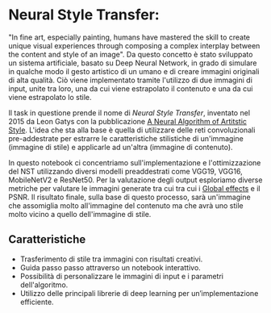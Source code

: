 # Neural Style Transfer:
"In fine art, especially painting, humans have mastered the skill to create unique visual experiences through composing a complex interplay between the content and style of an image". Da questo concetto è stato sviluppato un sistema artificiale, basato su Deep Neural Network, in grado di simulare in qualche modo il gesto artistico di un umano e di creare immagini originali di alta qualità. Ciò viene implementato tramite l'utilizzo di due immagini di input, unite tra loro, una da cui viene estrapolato il contenuto e una da cui viene estrapolato lo stile.

Il task in questione prende il nome di *Neural Style Transfer*, inventato nel 2015 da Leon Gatys con la pubblicazione [A Neural Algorithm of Artitstic Style](https://arxiv.org/pdf/1508.06576.pdf). L'idea che sta alla base è quella di utilizzare delle reti convoluzionali pre-addestrate per estrarre le caratteristiche stilistiche di un'immagine (immagine di stile) e applicarle ad un'altra (immagine di contenuto).

In questo notebook ci concentriamo sull'implementazione e l'ottimizzazione del NST utilizzando diversi modelli preaddestrati come VGG19, VGG16, MobileNetV2 e ResNet50. Per la valutazione degli output esploriamo diverse metriche per valutare le immagini generate tra cui tra cui i [Global effects](https://www.researchgate.net/publication/350184156_Evaluate_and_improve_the_quality_of_neural_style_transfer) e il PSNR. Il risultato finale, sulla base di questo processo, sarà un'immagine che assomiglia molto all'immagine del contenuto ma che avrà uno stile molto vicino a quello dell'immagine di stile.

## Caratteristiche
- Trasferimento di stile tra immagini con risultati creativi.
- Guida passo passo attraverso un notebook interattivo.
- Possibilità di personalizzare le immagini di input e i parametri dell'algoritmo.
- Utilizzo delle principali librerie di deep learning per un’implementazione efficiente.
